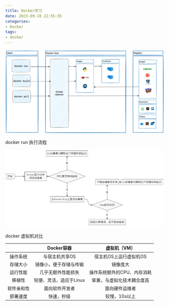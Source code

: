 ```yaml
---
title: Docker学习
date: 2023-09-10 22:55:35
categories:
- Docker
tags: 
- docker
---
```


![Docker Architecture diagram](../images/docker-architecture.png)



docker run 执行流程

![Docker Run](../images/docker-run.png)



docker 虚拟机对比

|            |       Docker容器        |        虚拟机（VM）         |
| :--------: | :---------------------: | :-------------------------: |
|  操作系统  |     与宿主机共享OS      |   宿主机OS上运行虚拟机OS    |
|  存储大小  | 镜像小，便于存储与传输  |          镜像庞大           |
|  运行性能  |   几乎无额外性能损失    | 操作系统额外的CPU、内存消耗 |
|   移植性   | 轻便、灵活，适应于Linux | 笨重，与虚拟化技术耦合度高  |
| 软件亲和性 |     面向软件开发者      |       面向硬件运维者        |
|  部署速度  |       快速，秒级        |        较慢，10s以上        |



